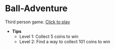 # Ball-Adventure

Third person game. 
[Click to play](https://lanzzzzz.github.io/Learning-Unity_Ball-Adventure/)

* __Tips__
  * Level 1: Collect 5 coins to win
  * Level 2: Find a way to collect 101 coins to win
